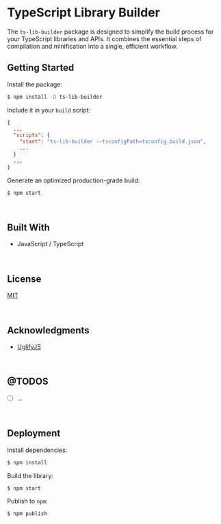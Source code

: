 # TypeScript Library Builder

The `ts-lib-builder` package is designed to simplify the build process for your TypeScript libraries and APIs. It combines the essential steps of compilation and minification into a single, efficient workflow.

## Getting Started

Install the package:
```bash
$ npm install -D ts-lib-builder
```

Include it in your `build` script:
```json
{
  ...
  "scripts": {
    "start": "ts-lib-builder --tsconfigPath=tsconfig.build.json",
    ...
  }
  ...
}

```

Generate an optimized production-grade build:
```bash
$ npm start
```




<br/>

## Built With

- JavaScript / TypeScript



<br/>

## License

[MIT](https://choosealicense.com/licenses/mit/)





<br/>

## Acknowledgments

- [UglifyJS](https://github.com/mishoo/UglifyJS)





<br/>

## @TODOS

- [ ] ...





<br/>

## Deployment

Install dependencies:
```bash
$ npm install
```


Build the library:
```bash
$ npm start
```


Publish to `npm`:
```bash
$ npm publish
```